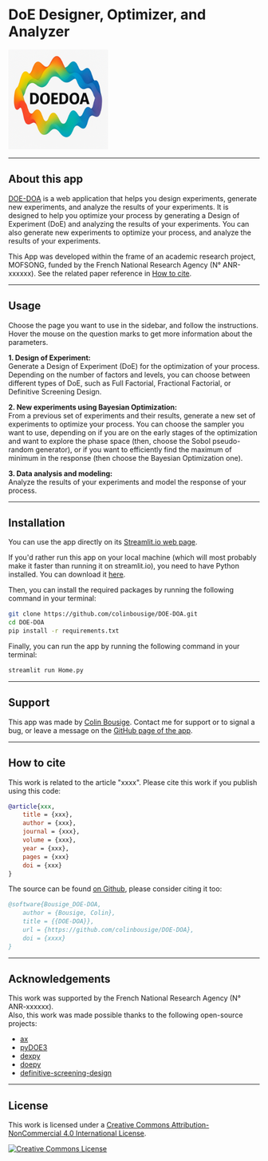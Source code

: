# DoE Designer, Optimizer, and Analyzer

<img src="ressources/logo.png" alt="Logo" width="200"/>

---

## About this app

[DOE-DOA](https://doe-doa.streamlit.app/) is a web application that helps you design experiments, generate new experiments, and analyze the results of your experiments. It is designed to help you optimize your process by generating a Design of Experiment (DoE) and analyzing the results of your experiments. You can also generate new experiments to optimize your process, and analyze the results of your experiments.

This App was developed within the frame of an academic research project, MOFSONG, funded by the French National Research Agency (N° ANR-xxxxxx). See the related paper reference in [How to cite](#how-to-cite).

---

## Usage

Choose the page you want to use in the sidebar, and follow the instructions. Hover the mouse on the question marks to get more information about the parameters.

**1. Design of Experiment:**  
Generate a Design of Experiment (DoE) for the optimization of your process. Depending on the number of factors and levels, you can choose between different types of DoE, such as Full Factorial, Fractional Factorial, or Definitive Screening Design.

**2. New experiments using Bayesian Optimization:**  
From a previous set of experiments and their results, generate a new set of experiments to optimize your process. You can choose the sampler you want to use, depending on if you are on the early stages of the optimization and want to explore the phase space (then, choose the Sobol pseudo-random generator), or if you want to efficiently find the maximum of minimum in the response (then choose the Bayesian Optimization one).  

**3. Data analysis and modeling:**  
Analyze the results of your experiments and model the response of your process.

---

## Installation

You can use the app directly on its [Streamlit.io web page](https://doe-doa.streamlit.app/).

If you'd rather run this app on your local machine (which will most probably make it faster than running it on streamlit.io), you need to have Python installed. You can download it [here](https://www.python.org/downloads/).

Then, you can install the required packages by running the following command in your terminal:

```bash
git clone https://github.com/colinbousige/DOE-DOA.git
cd DOE-DOA
pip install -r requirements.txt
```

Finally, you can run the app by running the following command in your terminal:

```bash
streamlit run Home.py
```

---

## Support

This app was made by [Colin Bousige](mailto:colin.bousige@cnrs.fr). Contact me for support or to signal a bug, or leave a message on the [GitHub page of the app](https://github.com/colinbousige/DOE-DOA).

---

## How to cite

This work is related to the article "xxxx". Please cite this work if you publish using this code:

```bibtex
@article{xxx,
    title = {xxx},
    author = {xxx},
    journal = {xxx},
    volume = {xxx},
    year = {xxx},
    pages = {xxx}
    doi = {xxx}
}
```

The source can be found [on Github](https://github.com/colinbousige/DOE-DOA), please consider citing it too:

```bibtex
@software{Bousige_DOE-DOA,
    author = {Bousige, Colin},
    title = {{DOE-DOA}},
    url = {https://github.com/colinbousige/DOE-DOA},
    doi = {xxxx}
}
```

---

## Acknowledgements

This work was supported by the French National Research Agency (N° ANR-xxxxxx).  
Also, this work was made possible thanks to the following open-source projects:

- [ax](https://ax.dev/)
- [pyDOE3](https://github.com/relf/pyDOE3)
- [dexpy](https://statease.github.io/dexpy/)
- [doepy](https://doepy.readthedocs.io/en/latest/)
- [definitive-screening-design](https://pypi.org/project/definitive-screening-design/)

---

## License

This work is licensed under a <a rel="license" href="http://creativecommons.org/licenses/by-nc/4.0/">Creative Commons Attribution-NonCommercial 4.0 International License</a>.

<a rel="license" href="http://creativecommons.org/licenses/by-nc/4.0/"><img alt="Creative Commons License" style="border-width:0" src="https://i.creativecommons.org/l/by-nc/4.0/88x31.png" /></a>
